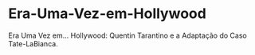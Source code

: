 # Era-Uma-Vez-em-Hollywood
Era Uma Vez em... Hollywood: Quentin Tarantino e a Adaptação do Caso Tate-LaBianca.
